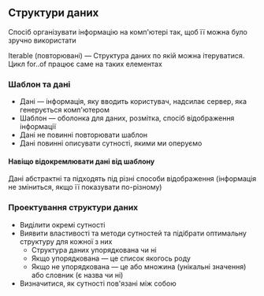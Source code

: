 ## Структури даних

Спосіб організувати інформацію на комп'ютері так, щоб її можна було зручно використати

Iterable (повторювані) — Структура даних по якій можна ітеруватися. Цикл for..of працює саме на таких елементах

### Шаблон та дані

-   Дані — інформація, яку вводить користувач, надсилає сервер, яка генерується комп'ютером
-   Шаблон — оболонка для даних, розмітка, спосіб відображення інформації
-   Дані не повинні повторювати шаблон
-   Дані повинні описувати сутності, якими ми оперуємо

#### Навіщо відокремлювати дані від шаблону

Дані абстрактні та підходять під різні способи відображення (інформація не зміниться, якщо її показувати по-різному)

### Проектування структури даних

-   Виділити окремі сутності
-   Виявити властивості та методи сутностей та підібрати оптимальну структуру для кожної з них
    -   Структура даних упорядкована чи ні
    -   Якщо упорядкована — це список якогось роду
    -   Якщо не упорядкована — це або множина (унікальні значення) або словник (є назва чи ні)
-   Визначитися, як сутності пов'язані між собою
